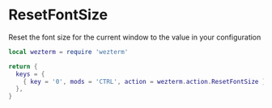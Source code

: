 # ResetFontSize

Reset the font size for the current window to the value in your configuration

```lua
local wezterm = require 'wezterm'

return {
  keys = {
    { key = '0', mods = 'CTRL', action = wezterm.action.ResetFontSize },
  },
}
```


